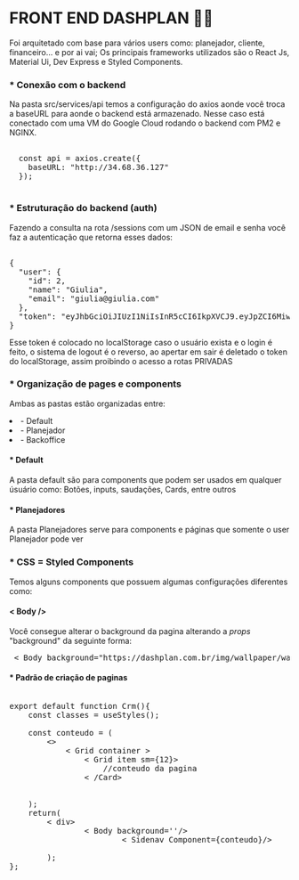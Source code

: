 <h1>FRONT END DASHPLAN 👩‍💻</h1> 

<p>Foi arquitetado com base para vários users como: planejador, cliente, financeiro... e por ai vai; 
Os principais frameworks utilizados são o React Js, Material Ui, Dev Express e Styled Components.</p>

<h3> * Conexão com o backend </h3> 
<p>Na pasta src/services/api temos a configuração do axios aonde você troca a baseURL para aonde o backend está armazenado.
Nesse caso está conectado com uma VM do Google Cloud rodando o backend com PM2 e NGINX. </p>

<pre> 
  const api = axios.create({
    baseURL: "http://34.68.36.127"
  });
  
</pre>

<h3> * Estruturação do backend (auth) </h3> 

<p>Fazendo a consulta na rota /sessions com um JSON de email e senha você faz a autenticação que retorna esses dados:</p>

<pre> 
{
  "user": {
    "id": 2,
    "name": "Giulia",
    "email": "giulia@giulia.com"
  },
  "token": "eyJhbGciOiJIUzI1NiIsInR5cCI6IkpXVCJ9.eyJpZCI6MiwiaWF0IjoxNTc2NTIzNzk4LCJleHAiOjE1NzcxMjg1OTh9.f1Ztx-yCqiir_tjlUtUjno943da4vUP_XAZsYv5ZzGk"
}
</pre>

<p>Esse token é colocado no localStorage caso o usuário exista e o login é feito, o sistema de logout é o reverso, ao apertar em sair é deletado o token do localStorage, assim proibindo o acesso a rotas PRIVADAS</p>

<h3> * Organização de pages e components </h3>

<p>Ambas as pastas estão organizadas entre: 
    <li> - Default </li>
    <li> - Planejador </li>
    <li> - Backoffice </li>
</p>

<h4> * Default</h4>
<p> A pasta default são para components que podem ser usados em qualquer úsuário como: Botões, inputs, saudações, Cards, entre outros</p>

<h4> * Planejadores</h4>
<p> A pasta Planejadores serve para components e páginas que somente o user Planejador pode ver </p>

<h3> * CSS = Styled Components </h3>

<p> Temos alguns components que possuem algumas configurações diferentes como: </p>

<h4> < Body /> </h4>

<p> Você consegue alterar o background da pagina alterando a <i>props</i> "background" da seguinte forma: </p>

<pre> < Body background="https://dashplan.com.br/img/wallpaper/walppaper3.png"/></pre>


<h4> * Padrão de criação de paginas </h4>

<pre>

export default function Crm(){
    const classes = useStyles();

    const conteudo = (
        <>
            < Grid container >
                < Grid item sm={12}></Grid>
                    //conteudo da pagina
                < /Card>
            </Grid>    
        </>
    );
    return( 
        < div>
                < Body background=''/>
                        < Sidenav Component={conteudo}/>
        </div>
        );
};

</pre>